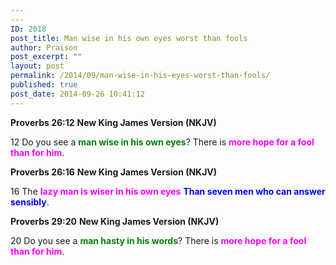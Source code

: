 ```yaml
---
---
ID: 2018
post_title: Man wise in his own eyes worst than fools
author: Praison
post_excerpt: ""
layout: post
permalink: /2014/09/man-wise-in-his-eyes-worst-than-fools/
published: true
post_date: 2014-09-26 10:41:12
---
```

<strong>Proverbs 26:12</strong>
<strong> New King James Version (NKJV)</strong>

12 Do you see a <span style="color: #008000;"><strong>man wise in his own eyes</strong></span>?
There is <span style="color: #ff00ff;"><strong>more hope for a fool than for him</strong></span>.

<strong>Proverbs 26:16</strong>
<strong> New King James Version (NKJV)</strong>

16 The <span style="color: #ff00ff;"><strong>lazy man is wiser in his own eyes</strong></span>
<span style="color: #0000ff;"><strong>Than seven men who can answer sensibly</strong></span>.

<strong>Proverbs 29:20</strong>
<strong> New King James Version (NKJV)</strong>

20 Do you see a <span style="color: #008000;"><strong>man hasty in his words</strong></span>?
There is <span style="color: #ff00ff;"><strong>more hope for a fool than for him</strong></span>.